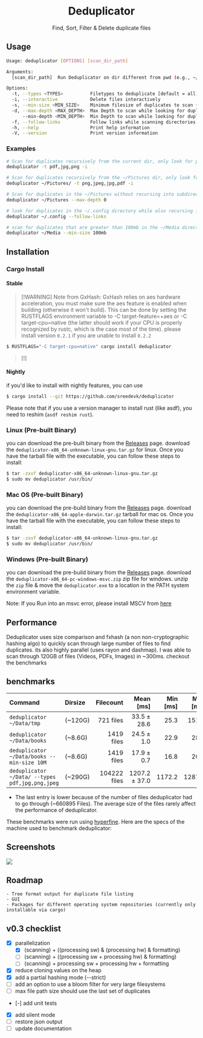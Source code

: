 <h1 align="center">Deduplicator</h1>

<p align="center">
  Find, Sort, Filter & Delete duplicate files 
</p>

## Usage

```bash
Usage: deduplicator [OPTIONS] [scan_dir_path]

Arguments:
  [scan_dir_path]  Run Deduplicator on dir different from pwd (e.g., ~/Pictures )

Options:
  -t, --types <TYPES>          Filetypes to deduplicate [default = all]
  -i, --interactive            Delete files interactively
  -s, --min-size <MIN_SIZE>    Minimum filesize of duplicates to scan (e.g., 100B/1K/2M/3G/4T) [default: 1b]
  -d, --max-depth <MAX_DEPTH>  Max Depth to scan while looking for duplicates
      --min-depth <MIN_DEPTH>  Min Depth to scan while looking for duplicates
  -f, --follow-links           Follow links while scanning directories
  -h, --help                   Print help information
  -V, --version                Print version information
```
### Examples

```bash
# Scan for duplicates recursively from the current dir, only look for png, jpg & pdf file types & interactively delete files
deduplicator -t pdf,jpg,png -i

# Scan for duplicates recursively from the ~/Pictures dir, only look for png, jpeg, jpg & pdf file types & interactively delete files
deduplicator ~/Pictures/ -t png,jpeg,jpg,pdf -i

# Scan for duplicates in the ~/Pictures without recursing into subdirectories
deduplicator ~/Pictures --max-depth 0

# look for duplicates in the ~/.config directory while also recursing into symbolic link paths
deduplicator ~/.config --follow-links

# scan for duplicates that are greater than 100mb in the ~/Media directory
deduplicator ~/Media --min-size 100mb
```

## Installation

### Cargo Install

#### Stable

> [!WARNING] Note from GxHash: GxHash relies on aes hardware acceleration, you must make sure the aes feature is enabled when building (otherwise it won't build). This can be done by setting the RUSTFLAGS environment variable to -C target-feature=+aes or -C target-cpu=native (the latter should work if your CPU is properly recognized by rustc, which is the case most of the time).
> please install version `0.2.1`  if you are unable to install `0.2.2`

```bash
$ RUSTFLAGS="-C target-cpu=native" cargo install deduplicator
```

> [!]

#### Nightly

if you'd like to install with nightly features, you can use

```bash
$ cargo install --git https://github.com/sreedevk/deduplicator
```
Please note that if you use a version manager to install rust (like asdf), you need to reshim (`asdf reshim rust`).

### Linux (Pre-built Binary)

you can download the pre-built binary from the [Releases](https://github.com/sreedevk/deduplicator/releases) page.
download the `deduplicator-x86_64-unknown-linux-gnu.tar.gz` for linux. Once you have the tarball file with the executable,
you can follow these steps to install:

```bash
$ tar -zxvf deduplicator-x86_64-unknown-linux-gnu.tar.gz
$ sudo mv deduplicator /usr/bin/
```

### Mac OS (Pre-built Binary)

you can download the pre-build binary from the [Releases](https://github.com/sreedevk/deduplicator/releases) page.
download the `deduplicator-x86_64-apple-darwin.tar.gz` tarball for mac os. Once you have the tarball file with the executable, you can follow these steps to install:

```bash
$ tar -zxvf deduplicator-x86_64-unknown-linux-gnu.tar.gz
$ sudo mv deduplicator /usr/bin/
```

### Windows (Pre-built Binary)

you can download the pre-build binary from the [Releases](https://github.com/sreedevk/deduplicator/releases) page.
download the `deduplicator-x86_64-pc-windows-msvc.zip` zip file for windows. unzip the `zip`  file & move the `deduplicator.exe` to a location in the PATH system environment variable.

Note: If you Run into an msvc error, please install MSCV from [here](https://learn.microsoft.com/en-us/cpp/windows/latest-supported-vc-redist?view=msvc-170)

## Performance

Deduplicator uses size comparison and fxhash (a non non-cryptographic hashing algo) to quickly scan through large number of files to find duplicates. its also highly parallel (uses rayon and dashmap). I was able to scan through 120GB of files (Videos, PDFs, Images) in ~300ms. checkout the benchmarks

## benchmarks

| Command | Dirsize | Filecount | Mean [ms] | Min [ms] | Max [ms] | Relative |
|:---|:---|---:|---:|---:|---:|---:|
| `deduplicator ~/Data/tmp` | (~120G) | 721 files | 33.5 ± 28.6 | 25.3 | 151.5 | 1.87 ± 1.60 |
| `deduplicator ~/Data/books` | (~8.6G) | 1419 files | 24.5 ± 1.0 | 22.9 | 28.1 | 1.37 ± 0.08 |
| `deduplicator ~/Data/books --min-size 10M` | (~8.6G) | 1419 files | 17.9 ± 0.7 | 16.8 | 20.0 | 1.00 |
| `deduplicator ~/Data/ --types pdf,jpg,png,jpeg` | (~290G) | 104222 files | 1207.2 ± 37.0 | 1172.2 | 1287.7 | 67.27 ± 3.33 |

* The last entry is lower because of the number of files deduplicator had to go through (~660895 Files). The average size of the files rarely affect the performance of deduplicator.

These benchmarks were run using [hyperfine](https://github.com/sharkdp/hyperfine). Here are the specs of the machine used to benchmark deduplicator:

## Screenshots

![](https://user-images.githubusercontent.com/36154121/213618143-e5182e39-731e-4817-87dd-1a6a0f38a449.gif)

## Roadmap
    - Tree format output for duplicate file listing
    - GUI
    - Packages for different operating system repositories (currently only installable via cargo) 

## v0.3 checklist
- [x] parallelization
    - [x] (scanning) + ((processing sw) & (processing hw) & formatting)
    - [ ] (scanning) + ((processing sw + processing hw) & formatting)
    - [ ] (scanning) + processing sw + processing hw + formatting
- [x] reduce cloning values on the heap
- [x] add a partial hashing mode (--strict)
- [ ] add an option to use a bloom filter for very large filesystems
- [ ] max file path size should use the last set of duplicates
- [-] add unit tests
- [x] add silent mode
- [ ] restore json output
- [ ] update documentation

